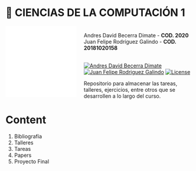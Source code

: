 # 👻  **CIENCIAS DE LA COMPUTACIÓN 1**

<img src="https://raw.githubusercontent.com/Juferoga/arquitectura/main/assets/Escudo_UD_H.svg" align="left" width="192px" height="192px"/>
<img align="left" width="0" height="192px" hspace="10"/>
</br>
Andres David Becerra Dimate  - <strong>COD. 2020</strong> </br>
Juan Felipe Rodríguez Galindo  - <strong>COD. 20181020158</strong>
<br></br>

[![Andres David Becerra Dimate](https://img.shields.io/badge/andabed-github-br?style=flat-square)](https://gitlab.com/andabed)
[![Juan Felipe Rodriguez Galindo](https://img.shields.io/badge/Juferoga-github-br?style=flat-square)](https://gitlab.com/Juferoga)
[![License](https://img.shields.io/badge/License-GPL_V.3-blue?style=flat-square)](https://www.gnu.org/licenses/gpl-3.0.html)


Repositorio para almacenar las tareas, talleres, ejercicios, entre otros que se desarrollen a lo largo del curso.


# Content

1. Bibliografía
2. Talleres
3. Tareas
4. Papers
5. Proyecto Final

